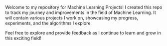 Welcome to my repository for Machine Learning Projects! I created this repo to track my journey and improvements in the field of Machine Learning. It will contain various projects I work on, showcasing my progress, experiments, and the algorithms I explore.

Feel free to explore and provide feedback as I continue to learn and grow in this exciting field!
